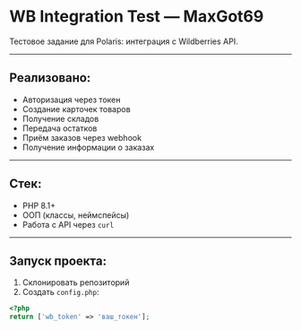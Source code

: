 # WB Integration Test — MaxGot69

Тестовое задание для Polaris: интеграция с Wildberries API.

---

## Реализовано:

- Авторизация через токен
- Создание карточек товаров
- Получение складов
- Передача остатков
- Приём заказов через webhook
- Получение информации о заказах

---

## Стек:

- PHP 8.1+
- ООП (классы, неймспейсы)
- Работа с API через `curl`

---

## Запуск проекта:

1. Склонировать репозиторий
2. Создать `config.php`:

```php
<?php
return ['wb_token' => 'ваш_токен'];
